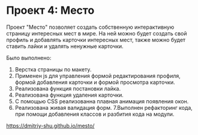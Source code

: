 # Проект 4: Место
Проект "Место" позволяет создать собственную интерактивную страницу интересных мест в мире.
На ней можно будет создать свой профиль и добавлять карточки интересных мест, также можно будет ставить лайки и удалять ненужные карточки.

Было выполнено:
1. Верстка страницы по макету.
2. Применен js для управления формой редактирования профиля, формой добавления карточки и формой просмотра карточки.
3. Реализована функция постановки лайка.
4. Реализована функция удаления карточки.
5. С помощью CSS реализованна плавная анимация появления окон.
6. Реализована живая валидация форм.
7.Выполнен рефакторинг кода, при помощи добавления классов и разбития кода на модули.

https://dmitriy-shu.github.io/mesto/